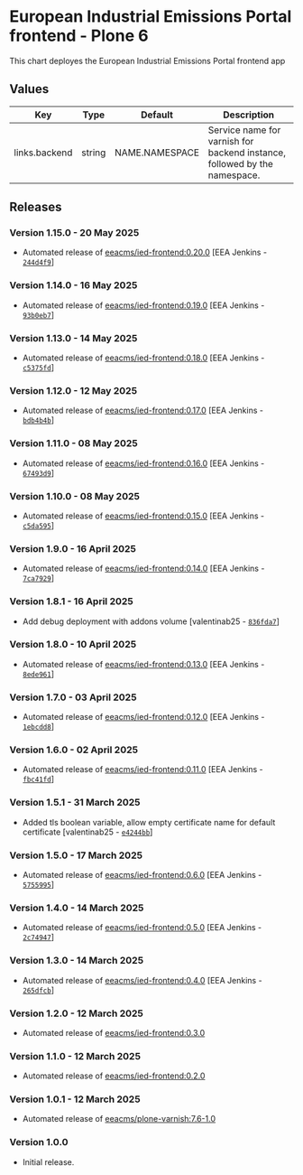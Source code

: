 # European Industrial Emissions Portal frontend - Plone 6

This chart deployes the European Industrial Emissions Portal frontend app

## Values

| Key           | Type   | Default        | Description                                                               |
| ------------- | ------ | -------------- | ------------------------------------------------------------------------- |
| links.backend | string | NAME.NAMESPACE | Service name for varnish for backend instance, followed by the namespace. |

## Releases

### Version 1.15.0 - 20 May 2025
- Automated release of [eeacms/ied-frontend:0.20.0](https://github.com/eea/ied-frontend/releases) [EEA Jenkins - [`244d4f9`](https://github.com/eea/helm-charts/commit/244d4f96889f25b7a75fee164b432def943e16b0)]

### Version 1.14.0 - 16 May 2025
- Automated release of [eeacms/ied-frontend:0.19.0](https://github.com/eea/ied-frontend/releases) [EEA Jenkins - [`93b0eb7`](https://github.com/eea/helm-charts/commit/93b0eb7c0404568ddf95a85f061f337a7e9e4fa3)]

### Version 1.13.0 - 14 May 2025
- Automated release of [eeacms/ied-frontend:0.18.0](https://github.com/eea/ied-frontend/releases) [EEA Jenkins - [`c5375fd`](https://github.com/eea/helm-charts/commit/c5375fd36b57f09973a83bc91e379aef21801ecc)]

### Version 1.12.0 - 12 May 2025
- Automated release of [eeacms/ied-frontend:0.17.0](https://github.com/eea/ied-frontend/releases) [EEA Jenkins - [`bdb4b4b`](https://github.com/eea/helm-charts/commit/bdb4b4bcb080030405fe3e3c37ff5bf8ec110b1a)]

### Version 1.11.0 - 08 May 2025
- Automated release of [eeacms/ied-frontend:0.16.0](https://github.com/eea/ied-frontend/releases) [EEA Jenkins - [`67493d9`](https://github.com/eea/helm-charts/commit/67493d9f42542d79fc37cf050a231c4f755a1302)]

### Version 1.10.0 - 08 May 2025
- Automated release of [eeacms/ied-frontend:0.15.0](https://github.com/eea/ied-frontend/releases) [EEA Jenkins - [`c5da595`](https://github.com/eea/helm-charts/commit/c5da595199bcff9e9ff69f0beb7693de83430be5)]

### Version 1.9.0 - 16 April 2025
- Automated release of [eeacms/ied-frontend:0.14.0](https://github.com/eea/ied-frontend/releases) [EEA Jenkins - [`7ca7929`](https://github.com/eea/helm-charts/commit/7ca7929ab2e001c17c9a124d540fc983c7942ed7)]

### Version 1.8.1 - 16 April 2025
- Add debug deployment with addons volume [valentinab25 - [`836fda7`](https://github.com/eea/helm-charts/commit/836fda73df60fe3b19941fe5e2e23f5cf9a985f2)]

### Version 1.8.0 - 10 April 2025
- Automated release of [eeacms/ied-frontend:0.13.0](https://github.com/eea/ied-frontend/releases) [EEA Jenkins - [`8ede961`](https://github.com/eea/helm-charts/commit/8ede961ab31350dcc2bf01e0dbd5234316d4df66)]

### Version 1.7.0 - 03 April 2025
- Automated release of [eeacms/ied-frontend:0.12.0](https://github.com/eea/ied-frontend/releases) [EEA Jenkins - [`1ebcdd8`](https://github.com/eea/helm-charts/commit/1ebcdd83ce715962583e6440bd26d158c0131bbd)]

### Version 1.6.0 - 02 April 2025
- Automated release of [eeacms/ied-frontend:0.11.0](https://github.com/eea/ied-frontend/releases) [EEA Jenkins - [`fbc41fd`](https://github.com/eea/helm-charts/commit/fbc41fd8b7bb6304c6a1bc4410ba74da4b47d56d)]

### Version 1.5.1 - 31 March 2025
- Added tls boolean variable, allow empty certificate name for default certificate [valentinab25 - [`e4244bb`](https://github.com/eea/helm-charts/commit/e4244bb8fcce600d111d7cac20b0206cd294944a)]

### Version 1.5.0 - 17 March 2025
- Automated release of [eeacms/ied-frontend:0.6.0](https://github.com/eea/ied-frontend/releases) [EEA Jenkins - [`5755995`](https://github.com/eea/helm-charts/commit/575599536abda06edd3a58ddd24c82d8229d0bd3)]

### Version 1.4.0 - 14 March 2025
- Automated release of [eeacms/ied-frontend:0.5.0](https://github.com/eea/ied-frontend/releases) [EEA Jenkins - [`2c74947`](https://github.com/eea/helm-charts/commit/2c74947424f8a6d5049736b368c3579f05bc2c83)]

### Version 1.3.0 - 14 March 2025
- Automated release of [eeacms/ied-frontend:0.4.0](https://github.com/eea/ied-frontend/releases) [EEA Jenkins - [`265dfcb`](https://github.com/eea/helm-charts/commit/265dfcbca605c5473fed6f77a280bb3b361666a6)]

### Version 1.2.0 - 12 March 2025
- Automated release of [eeacms/ied-frontend:0.3.0](https://github.com/eea/ied-frontend/releases)

### Version 1.1.0 - 12 March 2025
- Automated release of [eeacms/ied-frontend:0.2.0](https://github.com/eea/ied-frontend/releases)

### Version 1.0.1 - 12 March 2025
- Automated release of [eeacms/plone-varnish:7.6-1.0](https://github.com/eea/plone-varnish/releases)

### Version 1.0.0

- Initial release.
